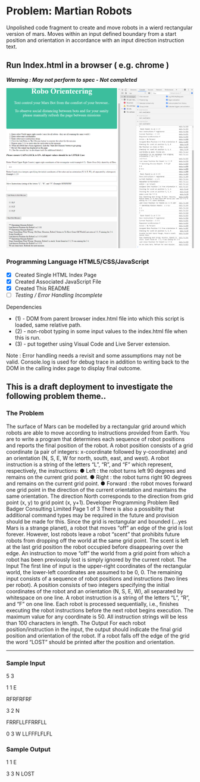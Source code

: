 #  Problem: Martian Robots



Unpolished code fragment to create and move robots in a wierd rectangular version of mars.
Moves within an input defined boundary from a start position and orientation in accordance with
an input direction instruction text. 

## Run Index.html in a browser ( e.g. chrome ) 


***Warning : May not perform to spec - Not completed***


![Display Image](roboOrienteeringScreenshot.png)


### Programming Language HTML5/CSS/JavaScript

- [x] Created Single HTML Index Page
- [x] Created Associated JavaScript File
- [x] Created This README
- [ ] *Testing / Error Handling Incomplete* 

Dependencies 
- (1) - DOM from parent browser index.html file into which this script is loaded, same relative path.
- (2) - non-robot typing in some input values to the index.html file when this is run.
- (3) - put together using Visual Code and Live Server extension.

Note : Error handling needs a revisit and some assumptions may not be valid. 
Console.log is used for debug trace in addition to writing back 
to the DOM in the calling index page to display final outcome.


## This is a draft deployment to investigate the following problem theme..


### The Problem
The surface of Mars can be modelled by a rectangular grid around which robots are able to
move according to instructions provided from Earth. You are to write a program that
determines each sequence of robot positions and reports the final position of the robot.
A robot position consists of a grid coordinate (a pair of integers: x-coordinate followed by
y-coordinate) and an orientation (N, S, E, W for north, south, east, and west).
A robot instruction is a string of the letters “L”, “R”, and “F” which represent, respectively, the
instructions:
● Left : the robot turns left 90 degrees and remains on the current grid point.
● Right : the robot turns right 90 degrees and remains on the current grid point.
● Forward : the robot moves forward one grid point in the direction of the current
orientation and maintains the same orientation.
The direction North corresponds to the direction from grid point (x, y) to grid point (x, y+1).
Developer Programming Problem
Red Badger Consulting Limited
Page 1 of 3
There is also a possibility that additional command types may be required in the future and
provision should be made for this.
Since the grid is rectangular and bounded (…yes Mars is a strange planet), a robot that
moves “off” an edge of the grid is lost forever. However, lost robots leave a robot “scent” that
prohibits future robots from dropping off the world at the same grid point. The scent is left at
the last grid position the robot occupied before disappearing over the edge. An instruction to
move “off” the world from a grid point from which a robot has been previously lost is simply
ignored by the current robot.
The Input
The first line of input is the upper-right coordinates of the rectangular world, the lower-left
coordinates are assumed to be 0, 0.
The remaining input consists of a sequence of robot positions and instructions (two lines per
robot). A position consists of two integers specifying the initial coordinates of the robot and
an orientation (N, S, E, W), all separated by whitespace on one line. A robot instruction is a
string of the letters “L”, “R”, and “F” on one line.
Each robot is processed sequentially, i.e., finishes executing the robot instructions before the
next robot begins execution.
The maximum value for any coordinate is 50.
All instruction strings will be less than 100 characters in length.
The Output
For each robot position/instruction in the input, the output should indicate the final grid
position and orientation of the robot. If a robot falls off the edge of the grid the word “LOST”
should be printed after the position and orientation.

---
### Sample Input
5 3

1 1 E

RFRFRFRF

3 2 N

FRRFLLFFRRFLL

0 3 W
LLFFFLFLFL

### Sample Output
1 1 E

3 3 N LOST
